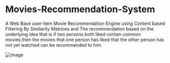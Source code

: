 # Movies-Recommendation-System
A Web Base user-item Movie Recommendation Engine using Content based Filtering By Similarity Matrices and The recommendation based on the underlying idea that is if two persons both liked certian common movies,then the movies that one person has liked that the other person has not yet watched can be recommended to him.


![image](https://github.com/Pradipkumarsah/Movies-Recommendation-System/assets/101270672/d4b5d2e7-bc07-4932-862e-d2115495df26)
